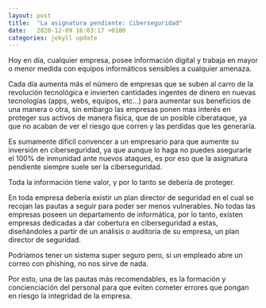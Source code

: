 ```yaml
---
layout: post
title:  "La asignatura pendiente: Ciberseguridad"
date:   2020-12-09 16:03:17 +0100
categories: jekyll update
---
```

Hoy en día, cualquier empresa, posee información digital y trabaja en mayor o menor medida con equipos informáticos sensibles a cualquier amenaza.

Cada día aumenta más el número de empresas que se suben al carro de la revolución tecnológica e invierten cantidades ingentes de dinero en nuevas tecnologías (apps, webs, equipos, etc...) para aumentar sus beneficios de una manera o otra, sin embargo las empresas ponen mas interés en proteger sus activos de manera física, que de un posible ciberataque, ya que no acaban de ver el riesgo que corren y las perdidas que les generaría.

Es sumamente difícil convencer a un empresario para que aumente su inversión en ciberseguridad, ya que aunque lo haga no puedes asegurarle el 100% de inmunidad ante nuevos ataques, es por eso que la asignatura pendiente siempre suele ser la ciberseguridad. 

Toda la información tiene valor, y por lo tanto se debería de proteger.  

En toda empresa debería existir un plan director de seguridad en el cual se recojan las pautas a seguir para poder ser menos vulnerables. No todas las empresas poseen un departamento de informática, por lo tanto, existen empresas dedicadas a dar cobertura en ciberseguridad a estas, diseñándoles a partir de un análisis o auditoria de su empresa, un plan director de seguridad.

Podríamos tener un sistema super seguro pero, si un empleado abre un correo con phishing, no nos sirve de nada.

Por esto, una de las pautas más recomendables, es la formación y concienciación del personal para que eviten cometer errores que pongan en riesgo la integridad de la empresa.


[jekyll-docs]: https://jekyllrb.com/docs/home
[jekyll-gh]:   https://github.com/jekyll/jekyll
[jekyll-talk]: https://talk.jekyllrb.com/
